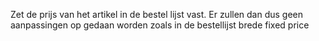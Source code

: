 Zet de prijs van het artikel in de bestel lijst vast. Er zullen dan dus geen aanpassingen op gedaan worden zoals in de bestellijst brede fixed price
